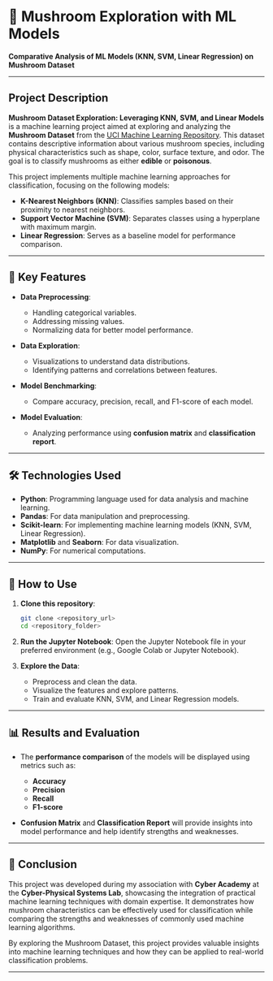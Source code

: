 # 🍄 Mushroom Exploration with ML Models

**Comparative Analysis of ML Models (KNN, SVM, Linear Regression) on Mushroom Dataset**

---

## Project Description

**Mushroom Dataset Exploration: Leveraging KNN, SVM, and Linear Models** is a machine learning project aimed at exploring and analyzing the **Mushroom Dataset** from the [UCI Machine Learning Repository](https://archive.ics.uci.edu/ml/datasets/Mushroom). This dataset contains descriptive information about various mushroom species, including physical characteristics such as shape, color, surface texture, and odor. The goal is to classify mushrooms as either **edible** or **poisonous**.

This project implements multiple machine learning approaches for classification, focusing on the following models:

- **K-Nearest Neighbors (KNN)**: Classifies samples based on their proximity to nearest neighbors.
- **Support Vector Machine (SVM)**: Separates classes using a hyperplane with maximum margin.
- **Linear Regression**: Serves as a baseline model for performance comparison.

---

## 🔑 Key Features

- **Data Preprocessing**:  
  - Handling categorical variables.
  - Addressing missing values.
  - Normalizing data for better model performance.

- **Data Exploration**:  
  - Visualizations to understand data distributions.
  - Identifying patterns and correlations between features.

- **Model Benchmarking**:  
  - Compare accuracy, precision, recall, and F1-score of each model.

- **Model Evaluation**:  
  - Analyzing performance using **confusion matrix** and **classification report**.

---

## 🛠️ Technologies Used

- **Python**: Programming language used for data analysis and machine learning.
- **Pandas**: For data manipulation and preprocessing.
- **Scikit-learn**: For implementing machine learning models (KNN, SVM, Linear Regression).
- **Matplotlib** and **Seaborn**: For data visualization.
- **NumPy**: For numerical computations.

---

## 🚀 How to Use

1. **Clone this repository**:
   ```bash
   git clone <repository_url>
   cd <repository_folder>
   ```

2. **Run the Jupyter Notebook**:
   Open the Jupyter Notebook file in your preferred environment (e.g., Google Colab or Jupyter Notebook).

3. **Explore the Data**:
   - Preprocess and clean the data.
   - Visualize the features and explore patterns.
   - Train and evaluate KNN, SVM, and Linear Regression models.

---

## 📊 Results and Evaluation

- The **performance comparison** of the models will be displayed using metrics such as:
  - **Accuracy**
  - **Precision**
  - **Recall**
  - **F1-score**

- **Confusion Matrix** and **Classification Report** will provide insights into model performance and help identify strengths and weaknesses.

---

## 📝 Conclusion

This project was developed during my association with **Cyber Academy** at the **Cyber-Physical Systems Lab**, showcasing the integration of practical machine learning techniques with domain expertise. It demonstrates how mushroom characteristics can be effectively used for classification while comparing the strengths and weaknesses of commonly used machine learning algorithms.

By exploring the Mushroom Dataset, this project provides valuable insights into machine learning techniques and how they can be applied to real-world classification problems.

---


